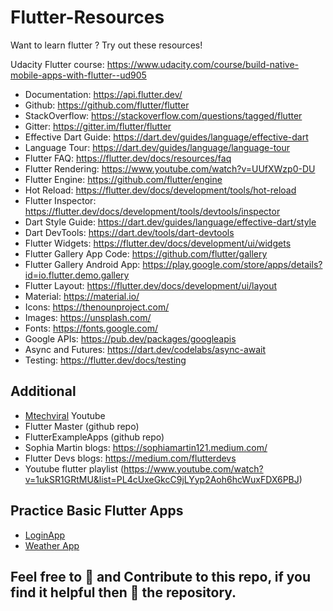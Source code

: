 # Flutter-Resources
Want to learn flutter ? Try out these resources! 

Udacity Flutter course: https://www.udacity.com/course/build-native-mobile-apps-with-flutter--ud905
* Documentation: https://api.flutter.dev/
* Github: https://github.com/flutter/flutter
* StackOverflow: https://stackoverflow.com/questions/tagged/flutter
* Gitter: https://gitter.im/flutter/flutter
* Effective Dart Guide: https://dart.dev/guides/language/effective-dart
* Language Tour: https://dart.dev/guides/language/language-tour
* Flutter FAQ: https://flutter.dev/docs/resources/faq
* Flutter Rendering: https://www.youtube.com/watch?v=UUfXWzp0-DU
* Flutter Engine: https://github.com/flutter/engine
* Hot Reload: https://flutter.dev/docs/development/tools/hot-reload
* Flutter Inspector: https://flutter.dev/docs/development/tools/devtools/inspector
* Dart Style Guide: https://dart.dev/guides/language/effective-dart/style
* Dart DevTools: https://dart.dev/tools/dart-devtools
* Flutter Widgets: https://flutter.dev/docs/development/ui/widgets
* Flutter Gallery App Code: https://github.com/flutter/gallery
* Flutter Gallery Android App: https://play.google.com/store/apps/details?id=io.flutter.demo.gallery
* Flutter Layout: https://flutter.dev/docs/development/ui/layout
* Material: https://material.io/
* Icons: https://thenounproject.com/
* Images: https://unsplash.com/
* Fonts: https://fonts.google.com/
* Google APIs: https://pub.dev/packages/googleapis
* Async and Futures: https://dart.dev/codelabs/async-await
* Testing: https://flutter.dev/docs/testing

## Additional 
* [Mtechviral](https://www.youtube.com/channel/UCFTM1FGjZSkoSPDZgtbp7hA) Youtube
* Flutter Master (github repo)
* FlutterExampleApps (github repo)
* Sophia Martin blogs: https://sophiamartin121.medium.com/
* Flutter Devs blogs: https://medium.com/flutterdevs
* Youtube flutter playlist (https://www.youtube.com/watch?v=1ukSR1GRtMU&list=PL4cUxeGkcC9jLYyp2Aoh6hcWuxFDX6PBJ)

## Practice Basic Flutter Apps
* [LoginApp](https://github.com/prateek-code-22/LoginApp)
* [Weather App](https://github.com/prateek-code-22/Weather-App)




## Feel free to 🍴 and Contribute to this repo, if you find it helpful then 🌟 the repository.
